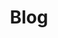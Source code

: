 ---
title: "Blog"
description: "This is an 随笔 category"
slug: "随笔"
image: "hutomo-abrianto-l2jk-uxb1BY-unsplash.jpg"
style:
    background: "#2a9d8f"
    color: "#fff"
---
